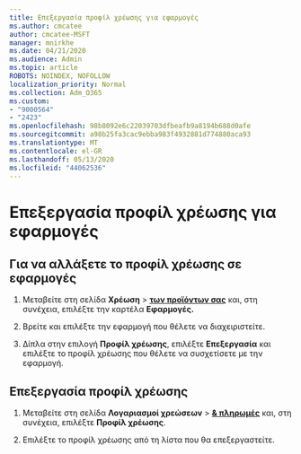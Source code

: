 ```yaml
---
title: Επεξεργασία προφίλ χρέωσης για εφαρμογές
ms.author: cmcatee
author: cmcatee-MSFT
manager: mnirkhe
ms.date: 04/21/2020
ms.audience: Admin
ms.topic: article
ROBOTS: NOINDEX, NOFOLLOW
localization_priority: Normal
ms.collection: Adm_O365
ms.custom:
- "9000564"
- "2423"
ms.openlocfilehash: 98b8092e6c22039703dfbeafb9a8194b688d0afe
ms.sourcegitcommit: a98b25fa3cac9ebba983f4932881d774880aca93
ms.translationtype: MT
ms.contentlocale: el-GR
ms.lasthandoff: 05/13/2020
ms.locfileid: "44062536"
---
```

# <a name="edit-billing-profile-for-apps"></a>Επεξεργασία προφίλ χρέωσης για εφαρμογές

## <a name="to-change-the-billing-profile-on-apps"></a>Για να αλλάξετε το προφίλ χρέωσης σε εφαρμογές

1. Μεταβείτε στη σελίδα **Χρέωση**  >  **[των προϊόντων σας](https://go.microsoft.com/fwlink/p/?linkid=842054)** και, στη συνέχεια, επιλέξτε την καρτέλα **Εφαρμογές.**

2. Βρείτε και επιλέξτε την εφαρμογή που θέλετε να διαχειριστείτε.  

3. Δίπλα στην επιλογή **Προφίλ χρέωσης**, επιλέξτε **Επεξεργασία** και επιλέξτε το προφίλ χρέωσης που θέλετε να συσχετίσετε με την εφαρμογή.

## <a name="edit-billing-profiles"></a>Επεξεργασία προφίλ χρέωσης

1. Μεταβείτε στη σελίδα **Λογαριασμοί χρεώσεων**  >  **[& πληρωμές](https://go.microsoft.com/fwlink/p/?linkid=848039)** και, στη συνέχεια, επιλέξτε **Προφίλ χρέωσης**.

2. Επιλέξτε το προφίλ χρέωσης από τη λίστα που θα επεξεργαστείτε.